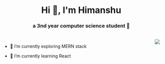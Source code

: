 <h1 align="center">Hi 👋, I'm Himanshu </h1>

### <div align="center">a 3nd year computer science student  🚀</div>  
  
  <br/>
  
  <img align="right" src="https://media3.giphy.com/media/1afuwyOsr5E8X9CuRV/giphy.gif?cid=ecf05e47tu22vi5fhtwuu75jpltq7e6q9ql5e1emhcyqifxp&ep=v1_gifs_related&rid=giphy.gif&ct=g"/>
  

  <div align="left">

- 🔭 I’m currently exploring MERN stack   
  

- 🌱 I’m currently learning React  
  

</div>

